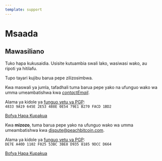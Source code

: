 ```yaml
---
template: support
---
```


<!--[intro]-->

# Msaada

<!--[contact]-->

## Mawasiliano

Tuko hapa kukusaidia. Usisite kutuambia swali lako, wasiwasi wako, au ripoti ya hitilafu.

Tupo tayari kujibu barua pepe zilizosimbwa.

Kwa maswali ya jumla, tafadhali tuma barua pepe yako na ufunguo wako wa umma umeambatishwa kwa [$contactEmail$](mailto:$contactEmail$).

Alama ya kidole ya [funguo yetu ya PGP](https://keys.openpgp.org/search?q=48339A19645E2E53488E0E5479E1B270FACD1BD2):<br>
`4833 9A19 645E 2E53 488E 0E54 79E1 B270 FACD 1BD2`

[Bofya Hapa Kupakua](https://keys.openpgp.org/vks/v1/by-fingerprint/48339A19645E2E53488E0E5479E1B270FACD1BD2)

Kwa **mizozo**, tuma barua pepe yako na ufunguo wako wa umma umeambatishwa kwa [dispute@peachbitcoin.com](mailto:dispute@peachbitcoin.com).

Alama ya kidole ya [funguo yetu ya PGP](https://keys.openpgp.org/search?q=DE7EA40D1102F02553BC3BE8D93581859DCCD664):<br>
`DE7E A40D 1102 F025 53BC 3BE8 D935 8185 9DCC D664`

[Bofya Hapa Kupakua](https://keys.openpgp.org/vks/v1/by-fingerprint/DE7EA40D1102F02553BC3BE8D93581859DCCD664)
